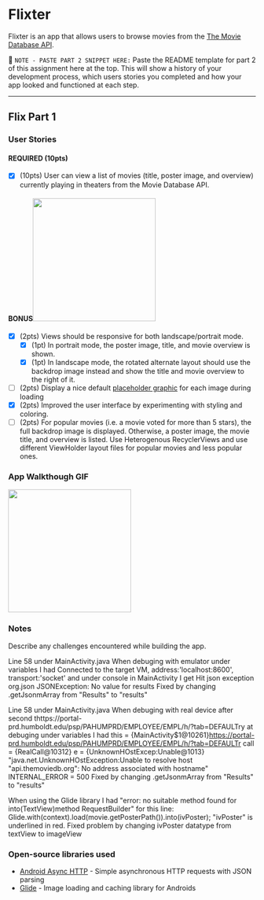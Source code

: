 # Flixter
Flixter is an app that allows users to browse movies from the [The Movie Database API](http://docs.themoviedb.apiary.io/#).

📝 `NOTE - PASTE PART 2 SNIPPET HERE:` Paste the README template for part 2 of this assignment here at the top. This will show a history of your development process, which users stories you completed and how your app looked and functioned at each step.

---

## Flix Part 1

### User Stories


#### REQUIRED (10pts)
- [X] (10pts) User can view a list of movies (title, poster image, and overview) currently playing in theaters from the Movie Database API.

#### BONUS<img src="YOUR_GIF_URL_HERE" width=250><br>
- [X] (2pts) Views should be responsive for both landscape/portrait mode.
   - [X] (1pt) In portrait mode, the poster image, title, and movie overview is shown.
   - [X] (1pt) In landscape mode, the rotated alternate layout should use the backdrop image instead and show the title and movie overview to the right of it.

- [ ] (2pts) Display a nice default [placeholder graphic](https://guides.codepath.org/android/Displaying-Images-with-the-Glide-Library#advanced-usage) for each image during loading
- [X] (2pts) Improved the user interface by experimenting with styling and coloring.
- [ ] (2pts) For popular movies (i.e. a movie voted for more than 5 stars), the full backdrop image is displayed. Otherwise, a poster image, the movie title, and overview is listed. Use Heterogenous RecyclerViews and use different ViewHolder layout files for popular movies and less popular ones.

### App Walkthough GIF

<img src= https://i.imgur.com/2TPwNKt.gifv width=250><br>




### Notes
Describe any challenges encountered while building the app.

Line 58 under MainActivity.java
When debuging with emulator under variables I had
Connected to the target VM, address:'localhost:8600', transport:'socket' 
and under console in MainActivity I get
Hit json exception
org.json JSONException: No value for results
Fixed by changing .getJsonmArray from "Results" to "results"

Line 58 under MainActivity.java
When debuging with real device after second thttps://portal-prd.humboldt.edu/psp/PAHUMPRD/EMPLOYEE/EMPL/h/?tab=DEFAULTry at debuging under variables I had
this = {MainActivity$1@10261}https://portal-prd.humboldt.edu/psp/PAHUMPRD/EMPLOYEE/EMPL/h/?tab=DEFAULTr
call = {RealCall@10312}
e = {UnknownHOstExcep:Unable@1013} "java.net.UnknownHOstException:Unable to resolve host "api.themoviedb.org": No address associated with hostname"
INTERNAL_ERROR = 500
Fixed by changing .getJsonmArray from "Results" to "results"

When using the Glide library I had 
"error: no suitable method found for into(TextView)method RequestBuilder"
for this line:
Glide.with(context).load(movie.getPosterPath()).into(ivPoster);
"ivPoster" is underlined in red.
Fixed problem by changing ivPoster datatype from textView to imageView


### Open-source libraries used

- [Android Async HTTP](https://github.com/codepath/CPAsyncHttpClient) - Simple asynchronous HTTP requests with JSON parsing
- [Glide](https://github.com/bumptech/glide) - Image loading and caching library for Androids
